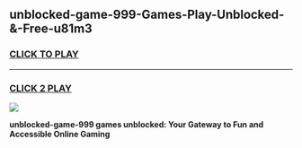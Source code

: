 
## unblocked-game-999-Games-Play-Unblocked-&-Free-u81m3
<h3>
<a href="https://premium76.site?title=unblocked-game-999&ref=24A">CLICK TO PLAY</a></h3>
<hr>

<h3>
<a href="https://premium76.site?title=unblocked-game-999&ref=24A">CLICK 2 PLAY</a>
  
</h3>

<a href="https://premium76.site?title=unblocked-game-999&ref=24A"><img src="https://clearcache.store/games.png"></a>


**unblocked-game-999 games unblocked: Your Gateway to Fun and Accessible Online Gaming**
